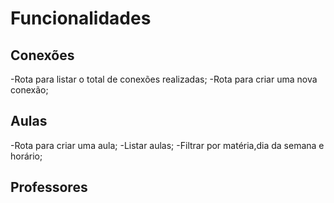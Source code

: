 # Funcionalidades


## Conexões
-Rota para listar o total de conexões realizadas;
-Rota para criar uma nova conexão;

## Aulas
-Rota para criar uma aula;
-Listar aulas;
    -Filtrar por matéria,dia da semana e horário;

## Professores
